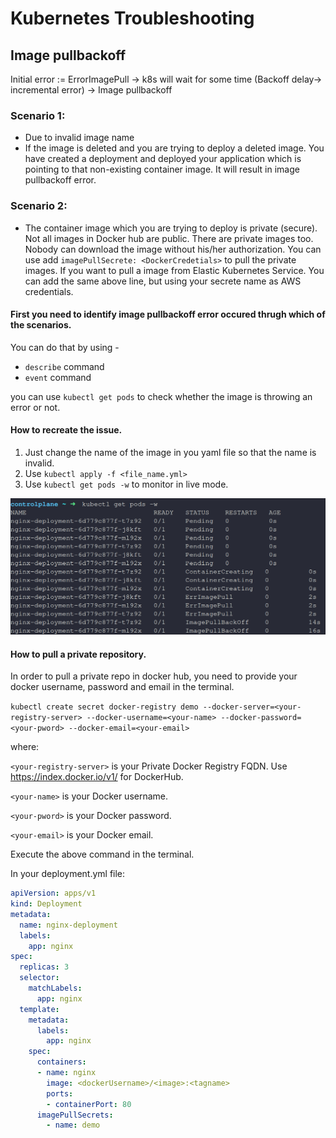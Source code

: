 # Kubernetes Troubleshooting

## Image pullbackoff
Initial error := ErrorImagePull -> k8s will wait for some time (Backoff delay-> incremental error) -> 
Image pullbackoff

### Scenario 1: 

- Due to invalid image name
- If the image is deleted and you are trying to deploy a deleted image.
You have created a deployment and deployed your application which is pointing to that non-existing
container image. It will result in image pullbackoff error.

### Scenario 2:

- The container image which you are trying to deploy is private (secure).
Not all images in Docker hub are public. There are private images too. Nobody can download the image 
without his/her authorization.
You can use add `imagePullSecrete: <DockerCredetials>` to pull the private images.
If you want to pull a image from Elastic Kubernetes Service. You can add the same above line, but using 
your secrete name as AWS credentials.


#### First you need to identify image pullbackoff error occured thrugh which of the scenarios.

You can do that by using -
- `describe` command
- `event` command

you can use `kubectl get pods` to check whether the image is throwing an error or not.

#### How to recreate the issue.
1. Just change the name of the image in you yaml file so that the name is invalid.
2. Use `kubectl apply -f <file_name.yml>`
3. Use `kubectl get pods -w` to monitor in live mode.

![alt text](https://github.com/Shreyank031/Kubernetes_Troubleshooting/blob/master/Imagepullbackerror/imagepullbackoff.png)

#### How to pull a private repository.
In order to pull a private repo in docker hub, you need to provide your docker username, password and 
email in the terminal.

`kubectl create secret docker-registry demo --docker-server=<your-registry-server> --docker-username=<your-name> --docker-password=<your-pword> --docker-email=<your-email>`

where:

 ``<your-registry-server>`` is your Private Docker Registry FQDN. Use https://index.docker.io/v1/ for DockerHub.
 
 ``<your-name>`` is your Docker username.
    
 ``<your-pword>`` is your Docker password.
    
 ``<your-email>`` is your Docker email.
    

Execute the above command in the terminal.

In your deployment.yml file:

```yaml
apiVersion: apps/v1
kind: Deployment
metadata:
  name: nginx-deployment
  labels:
    app: nginx
spec:
  replicas: 3
  selector:
    matchLabels:
      app: nginx
  template:
    metadata:
      labels:
        app: nginx
    spec:
      containers:
      - name: nginx
        image: <dockerUsername>/<image>:<tagname>
        ports:
        - containerPort: 80
      imagePullSecrets:
        - name: demo
```

